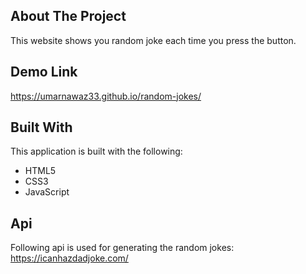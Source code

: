 <!-- ABOUT THE PROJECT -->
## About The Project
This website shows you random joke each time you press the button.

## Demo Link
https://umarnawaz33.github.io/random-jokes/

## Built With
This application is built with the following:
* HTML5
* CSS3
* JavaScript

## Api
Following api is used for generating the random jokes: <br/>
https://icanhazdadjoke.com/

